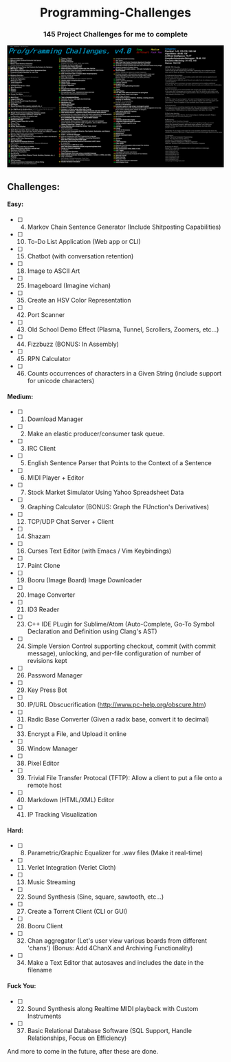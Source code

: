 <h1 align="center">Programming-Challenges</h1>
<h3 align="center">145 Project Challenges for me to complete</h3>
<p align="center">
    <img src="challenges.png"/>
</p>


## Challenges:

#### Easy:
- [ ] 4. Markov Chain Sentence Generator (Include Shitposting Capabilities)
- [ ] 10. To-Do List Application (Web app or CLI)
- [ ] 15. Chatbot (with conversation retention)
- [ ] 18. Image to ASCII Art
- [ ] 25. Imageboard (Imagine vichan)
- [ ] 35. Create an HSV Color Representation
- [ ] 42. Port Scanner
- [ ] 43. Old School Demo Effect (Plasma, Tunnel, Scrollers, Zoomers, etc...)
- [ ] 44. Fizzbuzz (BONUS: In Assembly)
- [ ] 45. RPN Calculator
- [ ] 46. Counts occurrences of characters in a Given String (include support for unicode characters)

#### Medium:
- [ ] 1. Download Manager
- [ ] 2. Make an elastic producer/consumer task queue.
- [ ] 3. IRC Client
- [ ] 5. English Sentence Parser that Points to the Context of a Sentence
- [ ] 6. MIDI Player + Editor
- [ ] 7. Stock Market Simulator Using Yahoo Spreadsheet Data
- [ ] 9. Graphing Calculator (BONUS: Graph the FUnction's Derivatives)
- [ ] 12. TCP/UDP Chat Server + Client
- [ ] 14. Shazam
- [ ] 16. Curses Text Editor (with Emacs / Vim Keybindings)
- [ ] 17. Paint Clone
- [ ] 19. Booru (Image Board) Image Downloader
- [ ] 20. Image Converter
- [ ] 21. ID3 Reader
- [ ] 23. C++ IDE PLugin for Sublime/Atom (Auto-Complete, Go-To Symbol Declaration and Definition using Clang's AST)
- [ ] 24. Simple Version Control supporting checkout, commit (with commit message), unlocking, and per-file configuration of number of revisions kept
- [ ] 26. Password Manager
- [ ] 29. Key Press Bot
- [ ] 30. IP/URL Obscucrification (http://www.pc-help.org/obscure.htm)
- [ ] 31. Radic Base Converter (Given a radix base, convert it to decimal)
- [ ] 33. Encrypt a File, and Upload it online
- [ ] 36. Window Manager
- [ ] 38. Pixel Editor
- [ ] 39. Trivial File Transfer Protocal (TFTP): Allow a client to put a file onto a remote host
- [ ] 40. Markdown (HTML/XML) Editor
- [ ] 41. IP Tracking Visualization

#### Hard:
- [ ] 8. Parametric/Graphic Equalizer for .wav files (Make it real-time)
- [ ] 11. Verlet Integration (Verlet Cloth)
- [ ] 13. Music Streaming
- [ ] 22. Sound Synthesis (Sine, square, sawtooth, etc...)
- [ ] 27. Create a Torrent Client (CLI or GUI)
- [ ] 28. Booru Client
- [ ] 32. Chan aggregator (Let's user view various boards from different 'chans') (Bonus: Add 4ChanX and Archiving Functionality)
- [ ] 34. Make a Text Editor that autosaves and includes the date in the filename

#### Fuck You:
- [ ] 22. Sound Synthesis along Realtime MIDI playback with Custom Instruments
- [ ] 37. Basic Relational Database Software (SQL Support, Handle Relationships, Focus on Efficiency)


And more to come in the future, after these are done.